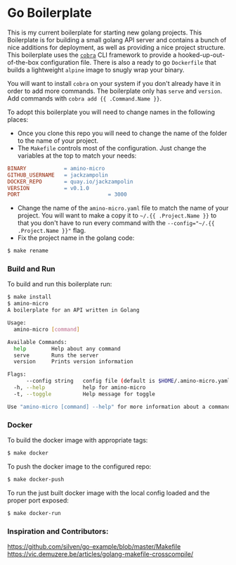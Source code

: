 # Go Boilerplate

This is my current boilerplate for starting new golang projects. This Boilerplate is for building a small golang API server and contains a bunch of nice additions for deployment, as well as providing a nice project structure. This boilerplate uses the [`cobra`](https://github.com/spf13/cobra) CLI framework to provide a hooked-up-out-of-the-box configuration file. There is also a ready to go `Dockerfile` that builds a lightweight `alpine` image to snugly wrap your binary.

You will want to install `cobra` on your system if you don't already have it in order to add more commands. The boilerplate only has `serve` and `version`. Add commands with `cobra add {{ .Command.Name }}`.

To adopt this boilerplate you will need to change names in the following places:

- Once you clone this repo you will need to change the name of the folder to the name of your project.
- The `Makefile` controls most of the configuration. Just change the variables at the top to match your needs:

```Makefile
BINARY            = amino-micro
GITHUB_USERNAME   = jackzampolin
DOCKER_REPO       = quay.io/jackzampolin
VERSION           = v0.1.0
PORT 							= 3000
```

- Change the name of the `amino-micro.yaml` file to match the name of your project. You will want to make a copy it to `~/.{{ .Project.Name }}` to that you don't have to run every command with the `--config="~/.{{ .Project.Name }}"` flag.
- Fix the project name in the golang code:

```bash
$ make rename
```

### Build and Run

To build and run this boilerplate run:

```bash
$ make install
$ amino-micro
A boilerplate for an API written in Golang

Usage:
  amino-micro [command]

Available Commands:
  help        Help about any command
  serve       Runs the server
  version     Prints version information

Flags:
      --config string   config file (default is $HOME/.amino-micro.yaml)
  -h, --help            help for amino-micro
  -t, --toggle          Help message for toggle

Use "amino-micro [command] --help" for more information about a command.
```

### Docker

To build the docker image with appropriate tags:

```bash
$ make docker
```

To push the docker image to the configured repo:

```bash
$ make docker-push
```

To run the just built docker image with the local config loaded and the proper port exposed:

```bash
$ make docker-run
```

### Inspiration and Contributors:

https://github.com/silven/go-example/blob/master/Makefile
https://vic.demuzere.be/articles/golang-makefile-crosscompile/

